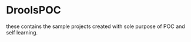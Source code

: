 # DroolsPOC

these contains the sample projects created with sole purpose of POC and self learning.
